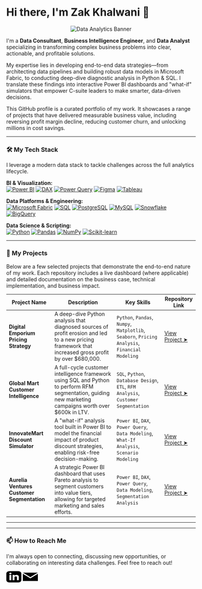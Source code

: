 # Hi there, I'm Zak Khalwani 👋

<p align="center">
  <img src="https://raw.githubusercontent.com/Mijean/Mijean/main/header.png" alt="Data Analytics Banner">
</p>
<!-- You can create your own banner at canva.com or figma.com and replace the URL above -->

I'm a **Data Consultant**, **Business Intelligence Engineer**, and **Data Analyst** specializing in transforming complex business problems into clear, actionable, and profitable solutions.

My expertise lies in developing end-to-end data strategies—from architecting data pipelines and building robust data models in Microsoft Fabric, to conducting deep-dive diagnostic analysis in Python & SQL. I translate these findings into interactive Power BI dashboards and "what-if" simulators that empower C-suite leaders to make smarter, data-driven decisions.

This GitHub profile is a curated portfolio of my work. It showcases a range of projects that have delivered measurable business value, including reversing profit margin decline, reducing customer churn, and unlocking millions in cost savings.

---

### 🛠️ My Tech Stack

I leverage a modern data stack to tackle challenges across the full analytics lifecycle.

<p align="left">
  <strong>BI & Visualization:</strong><br>
  <a href="https://www.microsoft.com/en-us/power-bi" target="_blank" rel="noreferrer"> <img src="https://img.shields.io/badge/Power BI-F2C811?style=for-the-badge&logo=powerbi&logoColor=black" alt="Power BI"></a>
  <a href="https://docs.microsoft.com/en-us/dax/" target="_blank" rel="noreferrer"> <img src="https://img.shields.io/badge/DAX-217346?style=for-the-badge&logoColor=white" alt="DAX"></a>
  <a href="https://powerquery.microsoft.com/en-us/" target="_blank" rel="noreferrer"> <img src="https://img.shields.io/badge/Power Query (M)-01B8AA?style=for-the-badge&logo=powerbi&logoColor=white" alt="Power Query"></a>
  <a href="https://www.figma.com/" target="_blank" rel="noreferrer"> <img src="https://img.shields.io/badge/Figma-F24E1E?style=for-the-badge&logo=figma&logoColor=white" alt="Figma"></a>
  <a href="https://www.tableau.com/" target="_blank" rel="noreferrer"> <img src="https://img.shields.io/badge/Tableau-E97627?style=for-the-badge&logo=tableau&logoColor=white" alt="Tableau"></a>
</p>
<p align="left">
  <strong>Data Platforms & Engineering:</strong><br>
  <a href="https://learn.microsoft.com/en-us/fabric/" target="_blank" rel="noreferrer"> <img src="https://img.shields.io/badge/Microsoft Fabric-6A00FF?style=for-the-badge&logo=microsoft&logoColor=white" alt="Microsoft Fabric"></a>
  <a href="https://www.microsoft.com/en-us/sql-server" target="_blank" rel="noreferrer"> <img src="https://img.shields.io/badge/Microsoft SQL Server-CC2927?style=for-the-badge&logo=microsoftsqlserver&logoColor=white" alt="SQL"></a>
  <a href="https://www.postgresql.org" target="_blank" rel="noreferrer"> <img src="https://img.shields.io/badge/PostgreSQL-4169E1?style=for-the-badge&logo=postgresql&logoColor=white" alt="PostgreSQL"></a>
  <a href="https://www.mysql.com/" target="_blank" rel="noreferrer"> <img src="https://img.shields.io/badge/MySQL-4479A1?style=for-the-badge&logo=mysql&logoColor=white" alt="MySQL"></a>
  <a href="https://www.snowflake.com/en/" target="_blank" rel="noreferrer"> <img src="https://img.shields.io/badge/Snowflake-29B5E8?style=for-the-badge&logo=snowflake&logoColor=white" alt="Snowflake"></a>
  <a href="https://cloud.google.com/bigquery" target="_blank" rel="noreferrer"> <img src="https://img.shields.io/badge/Google BigQuery-4285F4?style=for-the-badge&logo=googlecloud&logoColor=white" alt="BigQuery"></a>
</p>
<p align="left">
  <strong>Data Science & Scripting:</strong><br>
  <a href="https://www.python.org" target="_blank" rel="noreferrer"> <img src="https://img.shields.io/badge/Python-3776AB?style=for-the-badge&logo=python&logoColor=white" alt="Python"></a>
  <a href="https://pandas.pydata.org/" target="_blank" rel="noreferrer"> <img src="https://img.shields.io/badge/Pandas-150458?style=for-the-badge&logo=pandas&logoColor=white" alt="Pandas"></a>
  <a href="https://numpy.org/" target="_blank" rel="noreferrer"> <img src="https://img.shields.io/badge/NumPy-013243?style=for-the-badge&logo=numpy&logoColor=white" alt="NumPy"></a>
  <a href="https://scikit-learn.org/" target="_blank" rel="noreferrer"> <img src="https://img.shields.io/badge/scikit--learn-F7931E?style=for-the-badge&logo=scikitlearn&logoColor=white" alt="Scikit-learn"></a>
</p>

---

### 🚀 My Projects

Below are a few selected projects that demonstrate the end-to-end nature of my work. Each repository includes a live dashboard (where applicable) and detailed documentation on the business case, technical implementation, and business impact.

| Project Name | Description | Key Skills | Repository Link |
|--------------|-------------|------------|-----------------|
| **Digital Emporium Pricing Strategy** | A deep-dive Python analysis that diagnosed sources of profit erosion and led to a new pricing framework that increased gross profit by over $680,000. | `Python`, `Pandas`, `Numpy`, `Matplotlib`, `Seaborn`, `Pricing Analysis`, `Financial Modeling` | [View Project ➤](https://github.com/zak-khalwani/digital-emporium-pricing-strategy) |
| **Global Mart Customer Intelligence** | A full-cycle customer intelligence framework using SQL and Python to perform RFM segmentation, guiding new marketing campaigns worth over $600k in LTV. | `SQL`, `Python`, `Database Design`, `ETL`, `RFM Analysis`, `Customer Segmentation` | [View Project ➤](https://github.com/zak-khalwani/global-mart-customer-intelligence) |
| **InnovateMart Discount Simulator** | A "what-if" analysis tool built in Power BI to model the financial impact of product discount strategies, enabling risk-free decision-making. | `Power BI`, `DAX`, `Power Query`, `Data Modeling`, `What-If Analysis`, `Scenario Modeling` | [View Project ➤](https://github.com/zak-khalwani/innovatemart-discount-simulator) |
| **Aurelia Ventures Customer Segmentation** | A strategic Power BI dashboard that uses Pareto analysis to segment customers into value tiers, allowing for targeted marketing and sales efforts. | `Power BI`, `DAX`, `Power Query`, `Data Modeling`, `Segmentation Analysis` | [View Project ➤](https://github.com/zak-khalwani/aurelia-ventures-customer-segmentation-dashboard) |

---

---

### 📫 How to Reach Me

I'm always open to connecting, discussing new opportunities, or collaborating on interesting data challenges. Feel free to reach out!

<p align="left">
<a href="www.linkedin.com/in/zak-khalwani]" target="blank"><img align="center" src="assets/linkedin.svg" alt="Your LinkedIn Profile" height="30" width="40" /></a>
<a href="mailto:[zak.khalwani@gmail.com]" target="blank"><img align="center" src="assets/gmail.svg" alt="Your Email" height="30" width="40" /></a>
</p>
